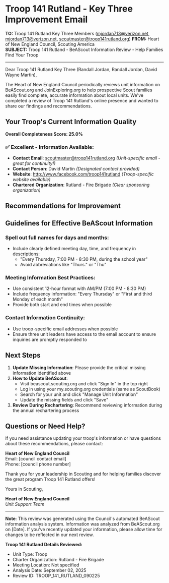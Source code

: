 # Troop 141 Rutland - Key Three Improvement Email

**TO:** Troop 141 Rutland Key Three Members (mjordan713@verizon.net, mjordan713@verizon.net, scoutmaster@troop141rutland.org)
**FROM:** Heart of New England Council, Scouting America  
**SUBJECT:** Troop 141 Rutland - BeAScout Information Review - Help Families Find Your Troop  

---

Dear Troop 141 Rutland Key Three (Randall Jordan, Randall Jordan, David Wayne Martin),

The Heart of New England Council periodically reviews unit information on BeAScout.org and JoinExploring.org to help prospective Scout families easily find complete, accurate information about local units. We've completed a review of Troop 141 Rutland's online presence and wanted to share our findings and recommendations.

## Your Troop's Current Information Quality

**Overall Completeness Score: 25.0%**



### ✅ **Excellent - Information Available:**
- **Contact Email**: scoutmaster@troop141rutland.org *(Unit-specific email - great for continuity!)*
- **Contact Person**: David Martin *(Designated contact provided)*
- **Website**: http://www.facebook.com/troop141rutland *(Troop-specific website available)*
- **Chartered Organization**: Rutland - Fire Brigade *(Clear sponsoring organization)*

## Recommendations for Improvement



## Guidelines for Effective BeAScout Information

### **Spell out full names for days and months:**
- Include clearly defined meeting day, time, and frequency in descriptions:
  - "Every Thursday, 7:00 PM - 8:30 PM, during the school year"
  - Avoid abbreviations like "Thurs." or "Thu"

### **Meeting Information Best Practices:**
- Use consistent 12-hour format with AM/PM (7:00 PM - 8:30 PM)
- Include frequency information: "Every Thursday" or "First and third Monday of each month"
- Provide both start and end times when possible

### **Contact Information Continuity:**
- Use troop-specific email addresses when possible
- Ensure three unit leaders have access to the email account to ensure inquiries are promptly responded to

## Next Steps

1. **Update Missing Information**: Please provide the critical missing information identified above
2. **How to Update BeAScout**: 
   - Visit beascout.scouting.org and click "Sign In" in the top right
   - Log in using your my.scouting.org credentials (same as ScoutBook)
   - Search for your unit and click "Manage Unit Information"
   - Update the missing fields and click "Save"
3. **Review During Rechartering**: Recommend reviewing information during the annual rechartering process

## Questions or Need Help?

If you need assistance updating your troop's information or have questions about these recommendations, please contact:

**Heart of New England Council**  
Email: [council contact email]  
Phone: [council phone number]

Thank you for your leadership in Scouting and for helping families discover the great program Troop 141 Rutland offers!

Yours in Scouting,

**Heart of New England Council**  
*Unit Support Team*

---

**Note**: This review was generated using the Council's automated BeAScout information analysis system. Information was analyzed from BeAScout.org on [Date]. If you've recently updated your information, please allow time for changes to be reflected in our next review.

**Troop 141 Rutland Details Reviewed:**
- Unit Type: Troop
- Charter Organization: Rutland - Fire Brigade  
- Meeting Location: Not specified
- Analysis Date: September 02, 2025
- Review ID: TROOP_141_RUTLAND_090225